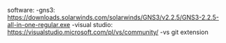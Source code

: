 software:
-gns3: https://downloads.solarwinds.com/solarwinds/GNS3/v2.2.5/GNS3-2.2.5-all-in-one-regular.exe
-visual studio: https://visualstudio.microsoft.com/pl/vs/community/
-vs git extension
